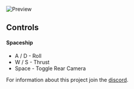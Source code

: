 ![Preview](https://i.gyazo.com/a5b91d0ee4a4db779cd4357bf1a4d399.png)

## Controls

#### Spaceship
- A / D - Roll
- W / S - Thrust
- Space - Toggle Rear Camera

For information about this project join the [discord](https://discord.gg/6qVaeaN).
